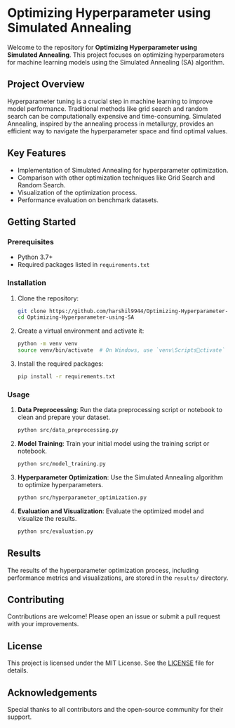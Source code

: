 
# Optimizing Hyperparameter using Simulated Annealing

Welcome to the repository for **Optimizing Hyperparameter using Simulated Annealing**. This project focuses on optimizing hyperparameters for machine learning models using the Simulated Annealing (SA) algorithm.

## Project Overview

Hyperparameter tuning is a crucial step in machine learning to improve model performance. Traditional methods like grid search and random search can be computationally expensive and time-consuming. Simulated Annealing, inspired by the annealing process in metallurgy, provides an efficient way to navigate the hyperparameter space and find optimal values.

## Key Features

- Implementation of Simulated Annealing for hyperparameter optimization.
- Comparison with other optimization techniques like Grid Search and Random Search.
- Visualization of the optimization process.
- Performance evaluation on benchmark datasets.

## Getting Started

### Prerequisites

- Python 3.7+
- Required packages listed in `requirements.txt`

### Installation

1. Clone the repository:
   ```sh
   git clone https://github.com/harshil9944/Optimizing-Hyperparameter-using-SA.git
   cd Optimizing-Hyperparameter-using-SA
   ```

2. Create a virtual environment and activate it:
   ```sh
   python -m venv venv
   source venv/bin/activate  # On Windows, use `venv\Scriptsctivate`
   ```

3. Install the required packages:
   ```sh
   pip install -r requirements.txt
   ```

### Usage

1. **Data Preprocessing**:
   Run the data preprocessing script or notebook to clean and prepare your dataset.
   ```sh
   python src/data_preprocessing.py
   ```

2. **Model Training**:
   Train your initial model using the training script or notebook.
   ```sh
   python src/model_training.py
   ```

3. **Hyperparameter Optimization**:
   Use the Simulated Annealing algorithm to optimize hyperparameters.
   ```sh
   python src/hyperparameter_optimization.py
   ```

4. **Evaluation and Visualization**:
   Evaluate the optimized model and visualize the results.
   ```sh
   python src/evaluation.py
   ```

## Results

The results of the hyperparameter optimization process, including performance metrics and visualizations, are stored in the `results/` directory.

## Contributing

Contributions are welcome! Please open an issue or submit a pull request with your improvements.

## License

This project is licensed under the MIT License. See the [LICENSE](LICENSE) file for details.

## Acknowledgements

Special thanks to all contributors and the open-source community for their support.
